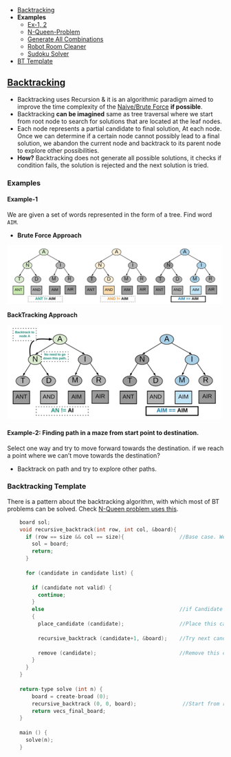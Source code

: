 - [Backtracking](#bt)
- **Examples**
  - [Ex-1, 2](#ex1)
  - [N-Queen-Problem](/DS_Questions/Questions/vectors_arrays/2d-grid/N-Queens)
  - [Generate All Combinations](/DS_Questions/Questions/Permutation_Combination/Combinations)
  - [Robot Room Cleaner](/DS_Questions/Questions/vectors_arrays/2d-grid/Robot_Room_Cleaner/)
  - [Sudoku Solver](/DS_Questions/Questions/vectors_arrays/2d-grid/Sudoku_Solver)
- [BT Template](#tem)

<a name=bt></a>
## [Backtracking](https://leetcode.com/explore/learn/card/recursion-ii/472/backtracking/2654/)
- Backtracking uses Recursion & it is an algorithmic paradigm aimed to improve the time complexity of the [Naive/Brute Force](..) **if possible**.
- Backtracking **can be imagined** same as tree traversal where we start from root node to search for solutions that are located at the leaf nodes.
- Each node represents a partial candidate to final solution, At each node. Once we can determine if a certain node cannot possibly lead to a final solution, we abandon the current node and backtrack to its parent node to explore other possibilities.
- **How?** Backtracking does not generate all possible solutions, it checks if condition fails, the solution is rejected and the next solution is tried.

### Examples
<a name=ex1></a>
#### Example-1
We are given a set of words represented in the form of a tree. Find word `AIM`.

- **Brute Force Approach**

<img src=backtracking.jpeg width=500></img>

**BackTracking Approach**

<img src=backtracking1.jpeg width=500></img>

#### Example-2: Finding path in a maze from start point to destination.
Select one way and try to move forward towards the destination. if we reach a point where we can’t move towards the destination?
  - Backtrack on path and try to explore other paths.

<a name=tem></a>
### Backtracking Template
There is a pattern about the backtracking algorithm, with which most of BT problems can be solved. Check [N-Queen problem uses this](/DS_Questions/Questions/vectors_arrays/2d-grid/N-Queens).
```c
    board sol;
    void recursive_backtrack(int row, int col, &board){
      if (row == size && col == size){                  //Base case. We reached last cell
        sol = board;
        return;
      }
      
      for (candidate in candidate list) {
      
        if (candidate not valid) {
          continue;
        } 
        else                                            //if Candidate is VALID
        {
          place_candidate (candidate);                  //Place this candidate on partial solution
          
          recursive_backtrack (candidate+1, &board);    //Try next candidate
          
          remove (candidate);                           //Remove this candidate
        }
      }
    }
    
    return-type solve (int n) {
        board = create-broad (0);
        recursive_backtrack (0, 0, board);               //Start from row=0,col=0
        return vecs_final_board;
    }
    
    main () {
      solve(n);
    }
```
